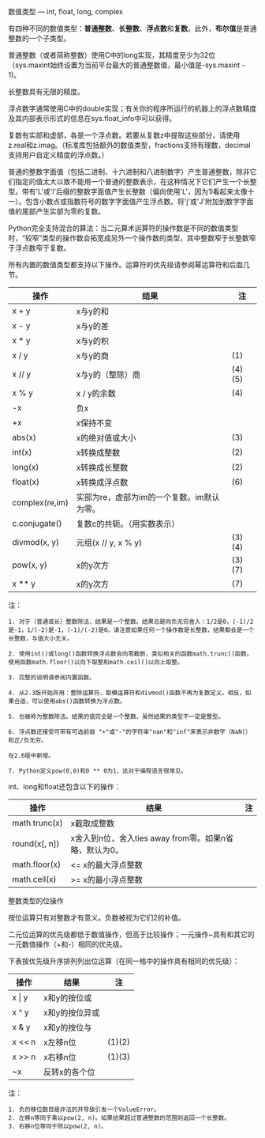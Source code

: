 数值类型 — int, float, long, complex

有四种不同的数值类型：**普通整数**、**长整数**、**浮点数**和**复数**。此外，**布尔值**是普通整数的一个子类型。

普通整数（或者简称整数）使用C中的long实现，其精度至少为32位（sys.maxint始终设置为当前平台最大的普通整数值，最小值是-sys.maxint - 1)。

长整数具有无限的精度。

浮点数字通常使用C中的double实现；有关你的程序所运行的机器上的浮点数精度及其内部表示形式的信息在sys.float_info中可以获得。

复数有实部和虚部，各是一个浮点数。若要从复数z中提取这些部分，请使用z.real和z.imag。（标准库包括额外的数值类型，fractions支持有理数，decimal支持用户自定义精度的浮点数。）

普通的整数字面值（包括二进制、十六进制和八进制数字）产生普通整数，除非它们指定的值太大以致不能用一个普通的整数表示，在这种情况下它们产生一个长整型。带有'L'或'l'后缀的整数字面值产生长整数（偏向使用'L'，因为1l看起来太像十一）。包含小数点或指数符号的数字字面值产生浮点数。将'j'或'J'附加到数字字面值的尾部产生实部为零的复数。

Python完全支持混合的算法：当二元算术运算符的操作数是不同的数值类型时，“较窄”类型的操作数会拓宽成另外一个操作数的类型，其中整数窄于长整数窄于浮点数窄于复数。

所有内置的数值类型都支持以下操作。运算符的优先级请参阅幂运算符和后面几节。

| 操作 | 结果 | 注 |
| ---- | ---- | ---- |
| x + y | x与y的和 | |
| x - y | x与y的差 | |
| x * y | x与y的积 | |
| x / y | x与y的商 | (1) |
| x // y | x与y的（整除）商 |   (4)(5) |
| x % y | x / y的余数 | (4) |
| -x | 负x | |
| +x | x保持不变 | |
| abs(x) | x的绝对值或大小 | (3) |
| int(x) | x转换成整数 | (2) |
| long(x) | x转换成长整数 | (2) |
| float(x) | x转换成浮点数 | (6) |
| complex(re,im) | 实部为re，虚部为im的一个复数。im默认为零。 | |
| c.conjugate() | 复数c的共轭。（用实数表示） | |
| divmod(x, y) | 元组(x // y, x % y) | (3)(4) |
| pow(x, y) | x的y次方 | (3)(7) |
| x ** y | x的y次方 | (7) |

注：

    1. 对于（普通或长）整数除法，结果是一个整数。结果总是向负无穷舍入：1/2是0，(-1)/2是-1，1/(-2)是-1，（-1)/(-2)是0。请注意如果任何一个操作数是长整数，结果都会是一个长整数，与值大小无关。

    2. 使用int()或long()函数转换浮点数会向零截断，类似相关的函数math.trunc()函数。使用函数math.floor()以向下取整和math.ceil()以向上取整。

    3. 完整的说明请参阅内置函数。

    4. 从2.3版开始弃用：整除运算符、取模运算符和divmod()函数不再为复数定义。相反，如果合适，可以使用abs()函数转换为浮点数。

    5. 也被称为整数除法。结果的值完全是一个整数，虽然结果的类型不一定是整型。

    6. 浮点数还接受可带有可选前缀 "+"或"-"的字符串"nan"和"inf"来表示非数字（NaN)）和正/负无穷。

    在2.6版中新增。

    7. Python定义pow(0,0)和0 ** 0为1，这对于编程语言很常见。

int、long和float还包含以下的操作：

| 操作 | 结果 | 注 |
| ---- | ---- | ---- |
| math.trunc(x) | x截取成整数 |  |
| round(x[, n]) | x舍入到n位，舍入ties away from零。如果n省略，默认为0。 | |
| math.floor(x) | <= x的最大浮点整数 |
| math.ceil(x) | >= x的最小浮点整数 |


整数类型的位操作

按位运算只有对整数才有意义。负数被视为它们2的补值。

二元位运算的优先级都低于数值操作，但高于比较操作；一元操作~具有和其它的一元数值操作（+和-）相同的优先级。

下表按优先级升序排列列出位运算（在同一格中的操作具有相同的优先级）：

| 操作 | 结果 | 注 |
| ---- | ---- | ---- |
| x &#124; y | x和y的按位或 | |
| x ^ y | x和y的按位异或 | | 
| x & y | x和y的按位与 | |
| x << n | x左移n位 |  (1)(2) |
| x >> n | x右移n位  | (1)(3) |
| ~x | 反转x的各个位 |  |

注：

    1. 负的移位数目是非法的并导致引发一个ValueError。
    2. 左移n等同于乘以pow(2, n)。如果结果超过普通整数的范围则返回一个长整数。
    3. 右移n位等同于除以pow(2, n)。

